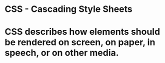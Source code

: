 # CSS - Cascading Style Sheets
# CSS describes how elements should be rendered on screen, on paper, in speech, or on other media.
